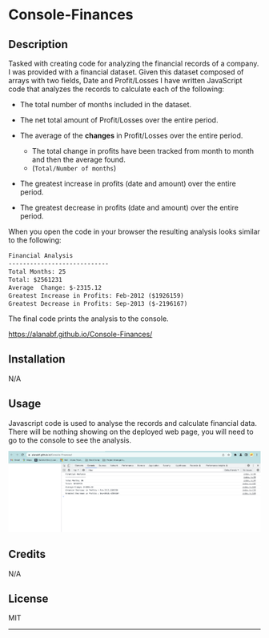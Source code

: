 # Console-Finances

## Description

Tasked with creating code for analyzing the financial records of a company. I was provided with a financial dataset. Given this dataset composed of arrays with two fields, Date and Profit/Losses I have written JavaScript code that analyzes the records to calculate each of the following:

* The total number of months included in the dataset.

* The net total amount of Profit/Losses over the entire period.

* The average of the **changes** in Profit/Losses over the entire period.
  * The total change in profits have been tracked from month to month and then the average found.
  * (`Total/Number of months`)

* The greatest increase in profits (date and amount) over the entire period.

* The greatest decrease in profits (date and amount) over the entire period.

When you open the code in your browser the resulting analysis looks similar to the following:

  ```text
  Financial Analysis
  ----------------------------
  Total Months: 25
  Total: $2561231
  Average  Change: $-2315.12
  Greatest Increase in Profits: Feb-2012 ($1926159)
  Greatest Decrease in Profits: Sep-2013 ($-2196167)
  ```

The final code prints the analysis to the console.

<https://alanabf.github.io/Console-Finances/>

## Installation

N/A

## Usage

Javascript code is used to analyse the records and calculate financial data. There will be nothing showing on the deployed web page, you will need to go to the console to see the analysis.

![alt text](Console-Finances.png)

## Credits

N/A

## License

MIT

---
